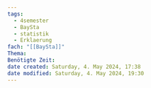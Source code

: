 ```yaml
---
tags:
  - 4semester
  - BaySta
  - statistik
  - Erklaerung
fach: "[[BaySta]]"
Thema: 
Benötigte Zeit: 
date created: Saturday, 4. May 2024, 17:38
date modified: Saturday, 4. May 2024, 19:30
---
```

